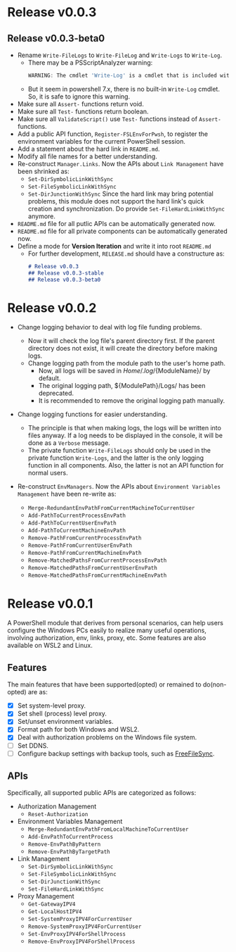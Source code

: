 # Release v0.0.3

## Release v0.0.3-beta0
- Rename `Write-FileLogs` to `Write-FileLog` and `Write-Logs` to `Write-Log`.
    - There may be a PSScriptAnalyzer warning:
        ```powershell
        WARNING: The cmdlet 'Write-Log' is a cmdlet that is included with PowerShell (version core-6.1.0-windows) whose definition should not be overridden.
        ```
    - But it seem in powershell 7.x, there is no built-in `Write-Log` cmdlet. So, it is safe to ignore this warning.
- Make sure all `Assert-` functions return void.
- Make sure all `Test-` functions return boolean.
- Make sure all `ValidateScript()` use `Test-` functions instead of `Assert-` functions.
- Add a public API function, `Register-FSLEnvForPwsh`, to register the environment variables for the current PowerShell session.
- Add a statement about the hard link in `README.md`.
- Modify all file names for a better understanding.
- Re-construct `Manager.Links`. Now the APIs about `Link Management` have been shrinked as:
    - `Set-DirSymbolicLinkWithSync`
    - `Set-FileSymbolicLinkWithSync`
    - `Set-DirJunctionWithSync`
    Since the hard link may bring potential problems, this module does not support the hard link's quick creation and synchronization. Do provide `Set-FileHardLinkWithSync` anymore.
- `README.md` file for all putlic APIs can be automatically generated now.
- `README.md` file for all private components can be automatically generated now.
- Define a mode for **Version Iteration** and write it into root `README.md`
    - For further development, `RELEASE.md` should have a constructure as:
        ```markdown
        # Release v0.0.3
        ## Release v0.0.3-stable
        ## Release v0.0.3-beta0
        ```


# Release v0.0.2

- Change logging behavior to deal with log file funding problems. 
    - Now it will check the log file's parent directory first. If the parent directory does not exist, it will create the directory before making logs.
    - Change logging path from the module path to the user's home path.
        - Now, all logs will be saved in ${Home}/.log/${ModuleName}/ by default.
        - The original logging path, ${ModulePath}/Logs/ has been deprecated.
        - It is recommended to remove the original logging path manually.
- Change logging functions for easier understanding.
    - The principle is that when making logs, the logs will be written into files anyway. If a log needs to be displayed in the console, it will be done as a `Verbose` message. 
    - The private function `Write-FileLogs` should only be used in the private function `Write-Logs`, and the latter is the only logging function in all components. Also, the latter is not an API function for normal users.

- Re-construct `EnvManagers`. Now the APIs about `Environment Variables Management` have been re-write as:
    - `Merge-RedundantEnvPathFromCurrentMachineToCurrentUser`
    - `Add-PathToCurrentProcessEnvPath`
    - `Add-PathToCurrentUserEnvPath`
    - `Add-PathToCurrentMachineEnvPath`
    - `Remove-PathFromCurrentProcessEnvPath`
    - `Remove-PathFromCurrentUserEnvPath`
    - `Remove-PathFromCurrentMachineEnvPath`
    - `Remove-MatchedPathsFromCurrentProcessEnvPath`
    - `Remove-MatchedPathsFromCurrentUserEnvPath`
    - `Remove-MatchedPathsFromCurrentMachineEnvPath`
    

# Release v0.0.1

A PowerShell module that derives from personal scenarios, can help users configure the Windows PCs easily to realize many useful operations, involving authorization, env, links, proxy, etc. Some features are also available on WSL2 and Linux.

## Features
The main features that have been supported(opted) or remained to do(non-opted) are as:

- [x] Set system-level proxy.
- [x] Set shell (process) level proxy.
- [x] Set/unset environment variables.
- [x] Format path for both Windows and WSL2.
- [x] Deal with authorization problems on the Windows file system.
- [ ] Set DDNS.
- [ ] Configure backup settings with backup tools, such as [FreeFileSync](https://freefilesync.org/download.php).

## APIs
Specifically, all supported public APIs are categorized as follows:
- Authorization Management
    - `Reset-Authorization`
- Environment Variables Management
    - `Merge-RedundantEnvPathFromLocalMachineToCurrentUser`
    - `Add-EnvPathToCurrentProcess`
    - `Remove-EnvPathByPattern`
    - `Remove-EnvPathByTargetPath`
- Link Management
    - `Set-DirSymbolicLinkWithSync`
    - `Set-FileSymbolicLinkWithSync`
    - `Set-DirJunctionWithSync`
    - `Set-FileHardLinkWithSync`
- Proxy Management
    - `Get-GatewayIPV4`
    - `Get-LocalHostIPV4`
    - `Set-SystemProxyIPV4ForCurrentUser`
    - `Remove-SystemProxyIPV4ForCurrentUser`
    - `Set-EnvProxyIPV4ForShellProcess`
    - `Remove-EnvProxyIPV4ForShellProcess`